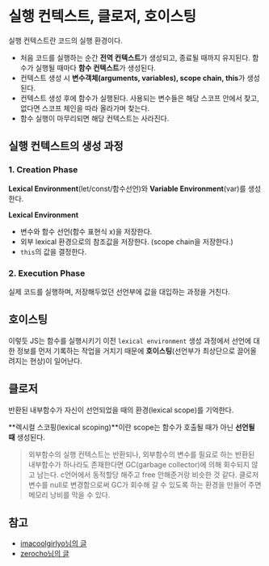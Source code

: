 # 실행 컨텍스트, 클로저, 호이스팅

실행 컨텍스트란 코드의 실행 환경이다.

- 처음 코드를 실행하는 순간 **전역 컨텍스트**가 생성되고, 종료될 때까지 유지된다. 함수가 실행될 때마다 **함수 컨텍스트**가 생성된다.
- 컨텍스트 생성 시 **변수객체(arguments, variables), scope chain, this**가 생성된다.
- 컨텍스트 생성 후에 함수가 실행된다. 사용되는 변수들은 해당 스코프 안에서 찾고, 없다면 스코프 체인을 따라 올라가며 찾는다.
- 함수 실행이 마무리되면 해당 컨텍스트는 사라진다.

## 실행 컨텍스트의 생성 과정

### 1. Creation Phase

**Lexical Environment**(let/const/함수선언)와 **Variable Environment**(var)를 생성한다.

**Lexical Environment**

- 변수와 함수 선언(함수 표현식 x)을 저장한다.
- 외부 lexical 환경으로의 참조값을 저장한다. (scope chain을 저장한다.)
- `this`의 값을 결정한다.

### 2. Execution Phase

실제 코드를 실행하며, 저장해두었던 선언부에 값을 대입하는 과정을 거친다.

## 호이스팅

이렇듯 JS는 함수를 실행시키기 이전 `lexical environment` 생성 과정에서 선언에 대한 정보를 먼저 기록하는 작업을 거치기 때문에 **호이스팅**(선언부가 최상단으로 끌어올려지는 현상)이 일어난다.

## 클로저

반환된 내부함수가 자신이 선언되었을 때의 환경(lexical scope)를 기억한다.

**렉시컬 스코핑(lexical scoping)**이란 scope는 함수가 호출될 때가 아닌 **선언될 때** 생성된다.

> 외부함수의 실행 컨텍스트는 반환되나, 외부함수의 변수를 필요로 하는 반환된 내부함수가 하나라도 존재한다면 GC(garbage collector)에 의해 회수되지 않고 남는다. c언어에서 동적할당 해주고 free 안해준거랑 비슷한 것 같다. 클로저 변수를 null로 변경함으로써 GC가 회수해 갈 수 있도록 하는 환경을 만들어 주면 메모리 낭비를 막을 수 있다.

## 참고

- [imacoolgirlyo님의 글](https://velog.io/@imacoolgirlyo/JS-%EC%9E%90%EB%B0%94%EC%8A%A4%ED%81%AC%EB%A6%BD%ED%8A%B8%EC%9D%98-Hoisting-The-Execution-Context-%ED%98%B8%EC%9D%B4%EC%8A%A4%ED%8C%85-%EC%8B%A4%ED%96%89-%EC%BB%A8%ED%85%8D%EC%8A%A4%ED%8A%B8-6bjsmmlmgy)
- [zerocho님의 글](https://www.zerocho.com/category/JavaScript/post/5741d96d094da4986bc950a0)
